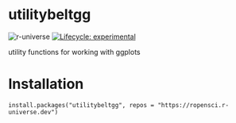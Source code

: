 # utilitybeltgg

<!-- badges: start -->

![r-universe](https://selkamand.r-universe.dev/badges/utilitybeltgg) [![Lifecycle: experimental](https://img.shields.io/badge/lifecycle-experimental-orange.svg)](https://lifecycle.r-lib.org/articles/stages.html#experimental) 
<!-- badges: end -->

utility functions for working with ggplots

# Installation

    install.packages("utilitybeltgg", repos = "https://ropensci.r-universe.dev")
